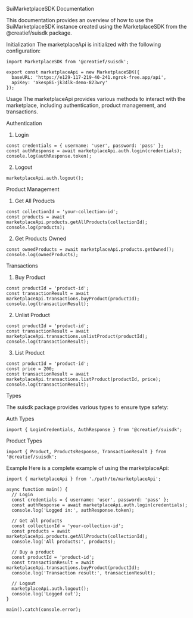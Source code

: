 SuiMarketplaceSDK Documentation

This documentation provides an overview of how to use the SuiMarketplaceSDK instance created using the MarketplaceSDK from the @creatief/suisdk package.

Initialization
The marketplaceApi is initialized with the following configuration:

```
import MarketplaceSDK from '@creatief/suisdk';

export const marketplaceApi = new MarketplaceSDK({
  baseURL: 'https://e129-117-219-40-241.ngrok-free.app/api',
  apiKey: 'akesp8i-jk34lk-demo-823wry'
});
```
Usage
The marketplaceApi provides various methods to interact with the marketplace, including authentication, product management, and transactions.

Authentication

1. Login
```
const credentials = { username: 'user', password: 'pass' };
const authResponse = await marketplaceApi.auth.login(credentials);
console.log(authResponse.token);
```

2. Logout
```
marketplaceApi.auth.logout();
```

Product Management

1. Get All Products

```
const collectionId = 'your-collection-id';
const products = await marketplaceApi.products.getAllProducts(collectionId);
console.log(products);
```
2. Get Products Owned

```
const ownedProducts = await marketplaceApi.products.getOwned();
console.log(ownedProducts);
```
Transactions

1. Buy Product

```
const productId = 'product-id';
const transactionResult = await marketplaceApi.transactions.buyProduct(productId);
console.log(transactionResult);
```

2. Unlist Product

```
const productId = 'product-id';
const transactionResult = await marketplaceApi.transactions.unlistProduct(productId);
console.log(transactionResult);
```

3. List Product

```
const productId = 'product-id';
const price = 200;
const transactionResult = await marketplaceApi.transactions.listProduct(productId, price);
console.log(transactionResult);
```
Types

The suisdk package provides various types to ensure type safety:

Auth Types

```
import { LoginCredentials, AuthResponse } from '@creatief/suisdk';
```

Product Types
```
import { Product, ProductsResponse, TransactionResult } from '@creatief/suisdk';
```

Example
Here is a complete example of using the marketplaceApi:

```
import { marketplaceApi } from './path/to/marketplaceApi';

async function main() {
  // Login
  const credentials = { username: 'user', password: 'pass' };
  const authResponse = await marketplaceApi.auth.login(credentials);
  console.log('Logged in:', authResponse.token);

  // Get all products
  const collectionId = 'your-collection-id';
  const products = await marketplaceApi.products.getAllProducts(collectionId);
  console.log('All products:', products);

  // Buy a product
  const productId = 'product-id';
  const transactionResult = await marketplaceApi.transactions.buyProduct(productId);
  console.log('Transaction result:', transactionResult);

  // Logout
  marketplaceApi.auth.logout();
  console.log('Logged out');
}

main().catch(console.error);
```









